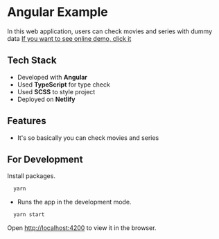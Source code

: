 

  
# Angular Example

In this web application, users can check movies and series with dummy data [If you want to see online demo, click it](https://youthful-khorana-51ca88.netlify.app/)

## Tech Stack
- Developed with **Angular**
- Used **TypeScript** for type check
- Used **SCSS** to style project
- Deployed on **Netlify**


## Features

- It's so basically you can check movies and series

## For Development

Install packages.
```bash
  yarn
```

- Runs the app in the development mode.

```bash
  yarn start
```
Open [http://localhost:4200](http://localhost:4200) to view it in the browser.
